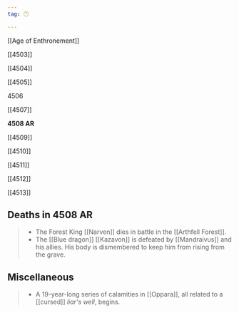 ```yaml
---
tag: 🕛

---
```

[[Age of Enthronement]]


[[4503]]

[[4504]]

[[4505]]

4506

[[4507]]

**4508 AR**

[[4509]]

[[4510]]

[[4511]]

[[4512]]

[[4513]]



## Deaths in 4508 AR

>  - The Forest King [[Narven]] dies in battle in the [[Arthfell Forest]].
>  - The [[Blue dragon]] [[Kazavon]] is defeated by [[Mandraivus]] and his allies. His body is dismembered to keep him from rising from the grave.


## Miscellaneous

>  - A 19-year-long series of calamities in [[Oppara]], all related to a [[cursed]] *liar's well*, begins.






